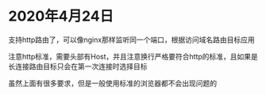 # 2020年4月24日

支持http路由了，可以像nginx那样监听同一个端口，根据访问域名路由目标应用

注意http标准，需要头部有Host，并且注意换行严格要符合http的标准，且如果是长连接路由目标只会在第一次连接时选择目标

虽然上面有很多要求，但是一般使用标准的浏览器都不会出现问题的